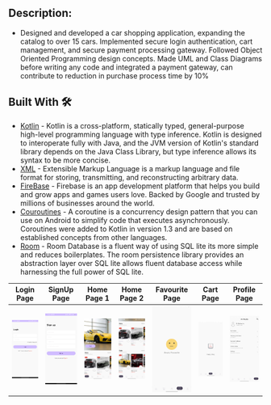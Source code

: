 ## Description: 
* Designed and developed a car shopping application, expanding the catalog to over 15 cars. Implemented secure login authentication, cart management, and secure payment processing gateway. Followed Object Oriented Programming design concepts. Made UML and Class Diagrams before writing any code and integrated a payment gateway, can contribute to reduction in purchase process time by 10%

## Built With 🛠

- [Kotlin](https://kotlinlang.org/) - Kotlin is a cross-platform, statically typed, general-purpose high-level programming language with type inference. Kotlin is designed to interoperate fully with Java, and the JVM version of Kotlin's standard library depends on the Java Class Library, but type inference allows its syntax to be more concise.
- [XML](https://www.xml.com/) - Extensible Markup Language is a markup language and file format for storing, transmitting, and reconstructing arbitrary data.
- [FireBase](https://firebase.google.com/) - Firebase is an app development platform that helps you build and grow apps and games users love. Backed by Google and trusted by millions of businesses around the world.
- [Couroutines](https://developer.android.com/kotlin/coroutines) - A coroutine is a concurrency design pattern that you can use on Android to simplify code that executes asynchronously. Coroutines were added to Kotlin in version 1.3 and are based on established concepts from other languages.
- [Room](https://developer.android.com/reference/android/arch/persistence/room/RoomDatabase) - Room Database is a fluent way of using SQL lite its more simple and reduces boilerplates. The room persistence library provides an abstraction layer over SQL lite allows fluent database access while harnessing the full power of SQL lite.

Login Page | SignUp Page | Home Page 1 | Home Page 2 | Favourite Page | Cart Page | Profile Page 
--- | --- | --- | --- |  --- | --- | --- |
![](https://github.com/KaranJadaun/CarEase/blob/master/loginPage.png) | ![](https://github.com/KaranJadaun/CarEase/blob/master/signUpPage.png) | ![](https://github.com/KaranJadaun/CarEase/blob/master/homePage2.png) | ![](https://github.com/KaranJadaun/CarEase/blob/master/homePage1.png) | ![](https://github.com/KaranJadaun/CarEase/blob/master/favPage1.png) | ![](https://github.com/KaranJadaun/CarEase/blob/master/bagPage1.png) | ![](https://github.com/KaranJadaun/CarEase/blob/master/profilePage1.png) 
